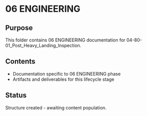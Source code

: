 # 06 ENGINEERING

## Purpose
This folder contains 06 ENGINEERING documentation for 04-80-01_Post_Heavy_Landing_Inspection.

## Contents
- Documentation specific to 06 ENGINEERING phase
- Artifacts and deliverables for this lifecycle stage

## Status
Structure created - awaiting content population.
